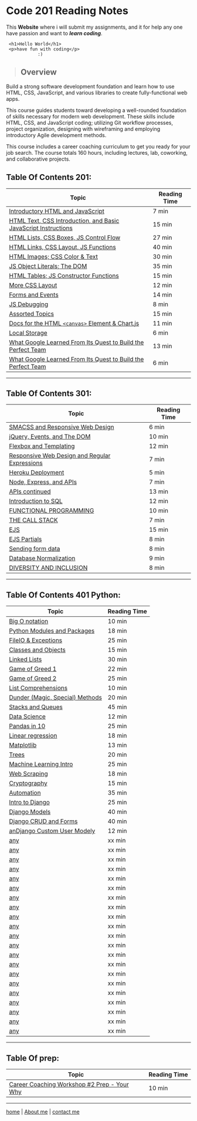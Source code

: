 # Code 201 Reading Notes

This **Website** where i will submit my assignments, and it for help any one have passion and want to **_learn coding_**.

```
 <h1>Hello World</h1>
 <p>have fun with coding</p>
            :)
```

> ## Overview

Build a strong software development foundation and learn how to use HTML, CSS, JavaScript, and various libraries to create fully-functional web apps.

This course guides students toward developing a well-rounded foundation of skills necessary for modern web development. These skills include HTML, CSS, and JavaScript coding; utilizing Git workflow processes, project organization, designing with wireframing and employing introductory Agile development methods.

This course includes a career coaching curriculum to get you ready for your job search. The course totals 160 hours, including lectures, lab, coworking, and collaborative projects.

## Table Of Contents 201:

| **Topic**                                                                      | **Reading Time** |
| ------------------------------------------------------------------------------ | ---------------- |
| [Introductory HTML and JavaScript](/class-01.md)                               | 7 min            |
| [HTML Text, CSS Introduction, and Basic JavaScript Instructions](/class-02.md) | 15 min           |
| [HTML Lists, CSS Boxes, JS Control Flow](/class-03.md)                         | 27 min           |
| [HTML Links, CSS Layout, JS Functions](/class-04.md)                           | 40 min           |
| [HTML Images; CSS Color & Text](/class-05.md)                                  | 30 min           |
| [JS Object Literals; The DOM](/class-06.md)                                    | 35 min           |
| [HTML Tables; JS Constructor Functions](/class-07.md)                          | 15 min           |
| [More CSS Layout](/class-08.md)                                                | 12 min           |
| [Forms and Events](/class-09.md)                                               | 14 min           |
| [JS Debugging](/class-10.md)                                                   | 8 min            |
| [Assorted Topics](/class-11.md)                                                | 15 min           |
| [Docs for the HTML `<canvas>` Element & Chart\.js](/class-12.md)               | 11 min           |
| [Local Storage](/class-13.md)                                                  | 6 min            |
| [What Google Learned From Its Quest to Build the Perfect Team](/class-14.md)   | 13 min           |
| [What Google Learned From Its Quest to Build the Perfect Team](/class-15.md)   | 6 min            |

---

## Table Of Contents 301:

| **Topic**                                                   | **Reading Time** |
| ----------------------------------------------------------- | ---------------- |
| [SMACSS and Responsive Web Design](/read-01.md)             | 6 min            |
| [jQuery, Events, and The DOM](/read-02.md)                  | 10 min           |
| [Flexbox and Templating](/read-03.md)                       | 12 min           |
| [Responsive Web Design and Regular Expressions](read-04.md) | 7 min            |
| [Heroku Deployment](/read-05.md)                            | 5 min            |
| [Node, Express, and APIs](/read-06.md)                      | 7 min            |
| [APIs continued](/read-07.md)                               | 13 min           |
| [Introduction to SQL](/read-08.md)                          | 12 min           |
| [FUNCTIONAL PROGRAMMING](/read-09.md)                       | 10 min           |
| [THE CALL STACK](/read-10.md)                               | 7 min            |
| [EJS](/read-11.md)                                          | 15 min           |
| [EJS Partials](/read-12.md)                                 | 8 min            |
| [Sending form data](/read-13.md)                            | 8 min            |
| [Database Normalization](/read-14.md)                       | 9 min            |
| [DIVERSITY AND INCLUSION](/read-15.md)                      | 8 min            |

---

## Table Of Contents 401 Python:

| **Topic**                                                  | **Reading Time** |
| ---------------------------------------------------------- | ---------------- |
| [Big O notation](/read-401-py/read-01.md)                  | 10 min           |
| [Python Modules and Packages](/read-401-py/read-02.md)     | 18 min           |
| [FileIO & Exceptions](/read-401-py/read-03.md)             | 25 min           |
| [Classes and Objects](/read-401-py/read-04.md)             | 15 min           |
| [Linked Lists](/read-401-py/read-05.md)                    | 30 min           |
| [Game of Greed 1](/read-401-py/read-06.md)                 | 22 min           |
| [Game of Greed 2](/read-401-py/read-07.md)                 | 25 min           |
| [List Comprehensions](/read-401-py/read-08.md)             | 10 min           |
| [Dunder (Magic, Special) Methods](/read-401-py/read-09.md) | 20 min           |
| [Stacks and Queues](/read-401-py/read-10.md)               | 45 min           |
| [Data Science](/read-401-py/read-11.md)                    | 12 min           |
| [Pandas in 10](/read-401-py/read-12.md)                    | 25 min           |
| [Linear regression](/read-401-py/read-13.md)               | 18 min           |
| [Matplotlib](/read-401-py/read-14.md)                      | 13 min           |
| [Trees](/read-401-py/read-15.md)                           | 20 min           |
| [Machine Learning Intro](/read-401-py/read-16.md)          | 25 min           |
| [Web Scraping](/read-401-py/read-17.md)                    | 18 min           |
| [Cryptography](/read-401-py/read-18.md)                    | 15 min           |
| [Automation](/read-401-py/read-19.md)                      | 35 min           |
| [Intro to Django](/read-401-py/read-20.md)                 | 25 min           |
| [Django Models](/read-401-py/read-21.md)                   | 40 min           |
| [Django CRUD and Forms](/read-401-py/read-22.md)           | 40 min           |
| [anDjango Custom User Modely](/read-401-py/read-23.md)     | 12 min           |
| [any](/read-401-py/read-24.md)                             | xx min           |
| [any](/read-401-py/read-25.md)                             | xx min           |
| [any](/read-401-py/read-26.md)                             | xx min           |
| [any](/read-401-py/read-27.md)                             | xx min           |
| [any](/read-401-py/read-28.md)                             | xx min           |
| [any](/read-401-py/read-29.md)                             | xx min           |
| [any](/read-401-py/read-30.md)                             | xx min           |
| [any](/read-401-py/read-31.md)                             | xx min           |
| [any](/read-401-py/read-32.md)                             | xx min           |
| [any](/read-401-py/read-33.md)                             | xx min           |
| [any](/read-401-py/read-34.md)                             | xx min           |
| [any](/read-401-py/read-35.md)                             | xx min           |
| [any](/read-401-py/read-36.md)                             | xx min           |
| [any](/read-401-py/read-37.md)                             | xx min           |
| [any](/read-401-py/read-38.md)                             | xx min           |
| [any](/read-401-py/read-39.md)                             | xx min           |
| [any](/read-401-py/read-40.md)                             | xx min           |
| [any](/read-401-py/read-41.md)                             | xx min           |
| [any](/read-401-py/read-42.md)                             | xx min           |
| [any](/read-401-py/read-43.md)                             | xx min           |
| [any](/read-401-py/read-44.md)                             | xx min           |

---

## Table Of prep:

| **Topic**                                                     | **Reading Time** |
| ------------------------------------------------------------- | ---------------- |
| [Career Coaching Workshop #2 Prep - Your Why](/prep/prep1.md) | 10 min           |

---

[home](/README.md) | [About me](/about-me.md) | [contact me](/contact-me.md)
